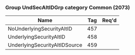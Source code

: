 ### Group UndSecAltIDGrp category Common (2073)

| Name                          | Tag | Req'd |
|-------------------------------|-----|----------|
| NoUnderlyingSecurityAltID     | 457 |       |
| UnderlyingSecurityAltID       | 458 |       |
| UnderlyingSecurityAltIDSource | 459 |       |

